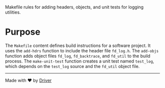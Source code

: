 <!--------------------------------------------------------------------------------->
<!-- IMPORTANT: This file is auto-generated by Driver (https://driver.ai). -------->
<!-- Manual edits may be overwritten on future commits. --------------------------->
<!--------------------------------------------------------------------------------->

Makefile rules for adding headers, objects, and unit tests for logging utilities.

# Purpose
The `Makefile` content defines build instructions for a software project. It uses the `add-hdrs` function to include the header file `fd_log.h`. The `add-objs` function adds object files `fd_log`, `fd_backtrace`, and `fd_util` to the build process. The `make-unit-test` function creates a unit test named `test_log`, which depends on the `test_log` source and the `fd_util` object file.

---
Made with ❤️ by [Driver](https://www.driver.ai/)